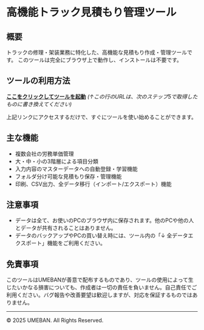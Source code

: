 # 高機能トラック見積もり管理ツール

## 概要
トラックの修理・架装業務に特化した、高機能な見積もり作成・管理ツールです。
このツールは完全にブラウザ上で動作し、インストールは不要です。

## ツールの利用方法

**[ここをクリックしてツールを起動](https://ub-ua2.github.io/truck-estimate-tool/高機能見積もり管理ツール_v1.1.html)**
*(↑この行のURLは、次のステップ5で取得したものに書き換えてください)*

上記リンクにアクセスするだけで、すぐにツールを使い始めることができます。

## 主な機能
- 複数会社の労務単価管理
- 大・中・小の3階層による項目分類
- 入力内容のマスターデータへの自動登録・学習機能
- フォルダ分け可能な見積もり保存・管理機能
- 印刷、CSV出力、全データ移行（インポート/エクスポート）機能

## 注意事項
- データは全て、お使いのPCのブラウザ内に保存されます。他のPCや他の人とデータが共有されることはありません。
- データのバックアップやPCの買い替え時には、ツール内の「↓ 全データエクスポート」機能をご利用ください。

## 免責事項
このツールはUMEBANが善意で配布するものであり、ツールの使用によって生じたいかなる損害についても、作成者は一切の責任を負いません。自己責任でご利用ください。バグ報告や改善要望は歓迎しますが、対応を保証するものではありません。

---
&copy; 2025 UMEBAN. All Rights Reserved.
